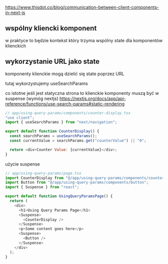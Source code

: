 https://www.thisdot.co/blog/communication-between-client-components-in-next-js

## wspólny kliencki komponent 

w praktyce to będzie kontekst który trzyma wspólny state dla komponentów klienckich 

## wykorzystanie URL jako state 

komponenty klienckie mogą dzielić się state poprzez URL

tutaj wykorzystujemy useSearchParams

co istotne jeśli jest statyczna strona to klienckie komponenty muszą być w suspense (wymóg nextjs) https://nextjs.org/docs/app/api-reference/functions/use-search-params#static-rendering

```js
// app/using-query-params/components/counter-display.tsx
"use client";
import { useSearchParams } from "next/navigation";

export default function CounterDisplay() {
  const searchParams = useSearchParams();
  const currentValue = searchParams.get("counterValue") || "0";

  return <div>Counter Value: {currentValue}</div>;
}
```

użycie suspense

```js
// app/using-query-params/page.tsx
import CounterDisplay from "@/app/using-query-params/components/counter-display";
import Button from "@/app/using-query-params/components/button";
import { Suspense } from "react";

export default function UsingQueryParamsPage() {
  return (
    <div>
      <h1>Using Query Params Page</h1>
      <Suspense>
        <CounterDisplay />
      </Suspense>
      <p>Some content goes here</p>
      <Suspense>
        <Button />
      </Suspense>
    </div>
  );
}
```

